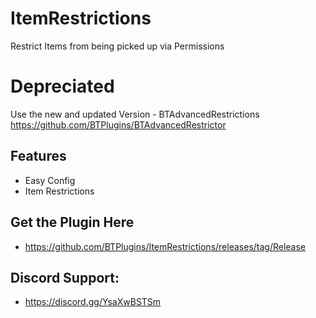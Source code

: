 # ItemRestrictions
 Restrict Items from being picked up via Permissions

# Depreciated
Use the new and updated Version - BTAdvancedRestrictions
https://github.com/BTPlugins/BTAdvancedRestrictor

## Features
- Easy Config
- Item Restrictions

## Get the Plugin Here
- https://github.com/BTPlugins/ItemRestrictions/releases/tag/Release

## Discord Support: 
- https://discord.gg/YsaXwBSTSm
